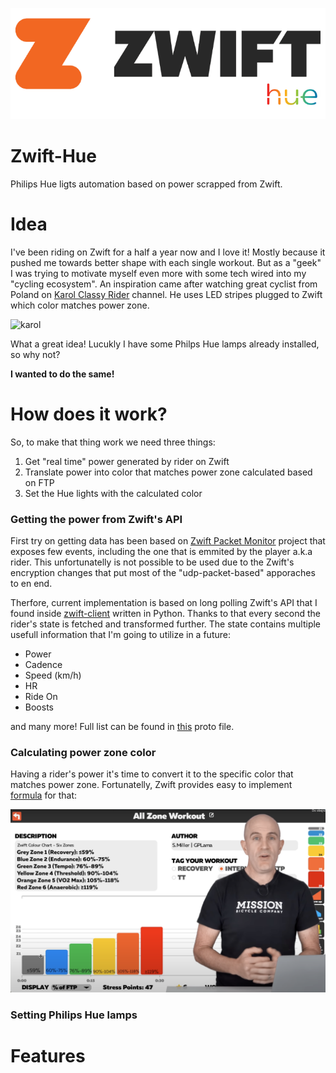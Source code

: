![logo](./docs/zhue.png)

# Zwift-Hue
Philips Hue ligts automation based on power scrapped from Zwift.

# Idea
I've been riding on Zwift for a half a year now and I love it! Mostly because it pushed me towards better shape with each single workout. But as a "geek" I was trying to motivate myself even more with some tech wired into my "cycling ecosystem". An inspiration came after watching great cyclist from Poland on [Karol Classy Rider](https://www.youtube.com/watch?v=Vhw5O_2MI-8&t=426s) channel. He uses LED stripes plugged to Zwift which color matches power zone.

![karol](./docs/karol.png)

What a great idea! Lucukly I have some Philps Hue lamps already installed, so why not?

**I wanted to do the same!**

# How does it work?
So, to make that thing work we need three things:
1. Get "real time" power generated by rider on Zwift
2. Translate power into color that matches power zone calculated based on FTP
3. Set the Hue lights with the calculated color

### Getting the power from Zwift's API
First try on getting data has been based on [Zwift Packet Monitor](https://github.com/braddwalker/ZwiftPacketMonitor) project that exposes few events, including the one that is emmited by the player a.k.a rider. This unfortunatelly is not possible to be used due to the Zwift's encryption changes that put most of the "udp-packet-based" apporaches to en end.

Therfore, current implementation is based on long polling Zwift's API that I found inside [zwift-client](https://github.com/jsmits/zwift-client) written in Python. Thanks to that every second the rider's state is fetched and transformed further. The state contains multiple usefull information that I'm going to utilize in a future:
- Power
- Cadence
- Speed (km/h)
- HR
- Ride On
- Boosts

and many more! Full list can be found in [this](./src/Protos/zwift.proto) proto file.

### Calculating power zone color
Having a rider's power it's time to convert it to the specific color that matches power zone. Fortunatelly, Zwift provides easy to implement [formula](https://zwiftinsider.com/power-zone-colors/) for that:

![power_zones](./docs/power_zones.png)


### Setting Philips Hue lamps

# Features
